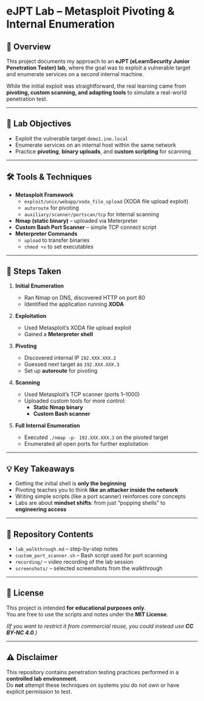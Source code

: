 # eJPT Lab – Metasploit Pivoting & Internal Enumeration

## 📖 Overview
This project documents my approach to an **eJPT (eLearnSecurity Junior Penetration Tester) lab**, where the goal was to exploit a vulnerable target and enumerate services on a second internal machine.  

While the initial exploit was straightforward, the real learning came from **pivoting, custom scanning, and adapting tools** to simulate a real-world penetration test.

---

## 🎯 Lab Objectives
- Exploit the vulnerable target `demo1.ine.local`
- Enumerate services on an internal host within the same network
- Practice **pivoting**, **binary uploads**, and **custom scripting** for scanning

---

## 🛠️ Tools & Techniques
- **Metasploit Framework**
  - `exploit/unix/webapp/xoda_file_upload` (XODA file upload exploit)
  - `autoroute` for pivoting
  - `auxiliary/scanner/portscan/tcp` for internal scanning
- **Nmap (static binary)** – uploaded via Meterpreter
- **Custom Bash Port Scanner** – simple TCP connect script
- **Meterpreter Commands**
  - `upload` to transfer binaries
  - `chmod +x` to set executables

---

## 🔑 Steps Taken
1. **Initial Enumeration**
   - Ran Nmap on DNS, discovered HTTP on port 80
   - Identified the application running **XODA**

2. **Exploitation**
   - Used Metasploit’s XODA file upload exploit  
   - Gained a **Meterpreter shell**

3. **Pivoting**
   - Discovered internal IP `192.XXX.XXX.2`
   - Guessed next target as `192.XXX.XXX.3`  
   - Set up **autoroute** for pivoting

4. **Scanning**
   - Used Metasploit’s TCP scanner (ports 1–1000)  
   - Uploaded custom tools for more control:  
     - **Static Nmap binary**  
     - **Custom Bash scanner**  

5. **Full Internal Enumeration**
   - Executed `./nmap -p- 192.XXX.XXX.3` on the pivoted target  
   - Enumerated all open ports for further exploitation

---

## 💡 Key Takeaways
- Getting the initial shell is **only the beginning**  
- Pivoting teaches you to think **like an attacker inside the network**  
- Writing simple scripts (like a port scanner) reinforces core concepts  
- Labs are about **mindset shifts**: from just “popping shells” to **engineering access**

---

## 📂 Repository Contents
- `lab_walkthrough.md` – step-by-step notes
- `custom_port_scanner.sh` – Bash script used for port scanning
- `recording/` – video recording of the lab session
- `screenshots/` – selected screenshots from the walkthrough

---

## 📜 License
This project is intended **for educational purposes only**.  
You are free to use the scripts and notes under the **MIT License**.  

*(If you want to restrict it from commercial reuse, you could instead use **CC BY-NC 4.0**.)*

---

## ⚠️ Disclaimer
This repository contains penetration testing practices performed in a **controlled lab environment**.  
Do **not** attempt these techniques on systems you do not own or have explicit permission to test.  
